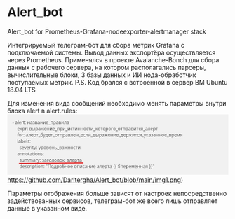 # Alert_bot
Alert_bot for Prometheus-Grafana-nodeexporter-alertmanager stack

Интегрируемый телеграм-бот для сбора метрик Grafana с подключаемой системы. Вывод данных экспортёра осуществляется через Prometheus.
Применялся в проекте Avalanche-Bonch для сбора данных с рабочего сервера, на котором располагались парсеры, вычислительные блоки, 3 базы данных и ИИ нода-обработчик поступаемых метрик.
P.S. Код брался с встроенной в сервер ВМ Ubuntu 18.04 LTS

Для изменения вида сообщений необходимо менять параметры внутри блока alert в alert.rules:
![_](https://github.com/Daritergha/Alert_bot/blob/main/img1.png)https://github.com/Daritergha/Alert_bot/blob/main/img1.png)

Параметры отображения больше зависят от настроек непосредственно задействованных сервисов, телеграм-бот же всего лишь отправляет данные в указанном виде.
